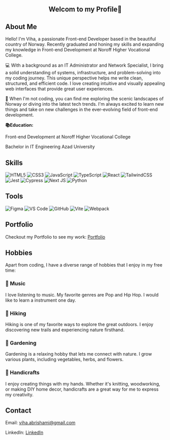 <div align="center">
 
  ## Welcom to my Profile👋
</div>
 
## About Me

Hello! I'm Viha, a passionate Front-end Developer based in the beautiful country of Norway. Recently graduated and honing my skills and expanding my knowledge in Front-end Development at Noroff Higher Vocational College.

💻 With a background as an IT Administrator and Network Specialist, I bring a solid understanding of systems, infrastructure, and problem-solving into my coding journey. This unique perspective helps me write clean, structured, and efficient code. I love creating intuitive and visually appealing web interfaces that provide great user experiences.

🌱 When I'm not coding, you can find me exploring the scenic landscapes of Norway or diving into the latest tech trends. I'm always excited to learn new things and take on new challenges in the ever-evolving field of front-end development.
 

 __📚Education:__
 
Front-end Development at Noroff Higher Vocational College

Bachelor in IT Engineering Azad University


<div>

## Skills

![HTML5](https://img.shields.io/badge/html5-%23E34F26.svg?style=for-the-badge&logo=html5&logoColor=white)
![CSS3](https://img.shields.io/badge/css3-%231572B6.svg?style=for-the-badge&logo=css3&logoColor=white)
![JavaScript](https://img.shields.io/badge/javascript-%23323330.svg?style=for-the-badge&logo=javascript&logoColor=%23F7DF1E)
![TypeScript](https://img.shields.io/badge/TypeScript-007ACC?style=for-the-badge&logo=typescript&logoColor=white)
![React](https://img.shields.io/badge/react-%230D4FCE.svg?style=for-the-badge&logo=react&logoColor=white)
![TailwindCSS](https://img.shields.io/badge/TailwindCSS-38B2AC?style=for-the-badge&logo=tailwindcss&logoColor=white)
![Jest](https://img.shields.io/badge/Jest-C21325?style=for-the-badge&logo=jest&logoColor=white)
![Cypress](https://img.shields.io/badge/Cypress-17202C?style=for-the-badge&logo=cypress&logoColor=white)
![Next JS](https://img.shields.io/badge/Next.js-black?style=for-the-badge&logo=next.js&logoColor=white)
![Python](https://img.shields.io/badge/Python-3776AB?style=for-the-badge&logo=python&logoColor=white)







  
</div> 

<div>

## Tools

![Figma](https://img.shields.io/badge/Figma-%23194FDB.svg?style=for-the-badge&logo=Figma&logoColor=white)
![VS Code](https://img.shields.io/badge/VS%20Code-0078D4?style=for-the-badge&logo=visualstudiocode&logoColor=white)
![GitHub](https://img.shields.io/badge/github-%23DADDE0.svg?style=for-the-badge&logo=github&logoColor=black)
![Vite](https://img.shields.io/badge/Vite-646CFF?style=for-the-badge&logo=vite&logoColor=white)
![Webpack](https://img.shields.io/badge/Webpack-8DD6F9?style=for-the-badge&logo=webpack&logoColor=white)


</div>

<div>

## Portfolio

Checkout my Portfolio to see my work:  [Portfolio](https://vahideh-portfolio.vercel.app/)

## Hobbies

Apart from coding, I have a diverse range of hobbies that I enjoy in my free time:

### 🎵 Music
I love listening to music. My favorite genres are Pop and Hip Hop. I would like to learn a instrument one day.

### 🥾 Hiking
Hiking is one of my favorite ways to explore the great outdoors. I enjoy discovering new trails and experiencing nature firsthand. 


### 🌱 Gardening
Gardening is a relaxing hobby that lets me connect with nature. I grow various plants, including vegetables, herbs, and flowers.

### 🧵 Handicrafts
I enjoy creating things with my hands. Whether it's knitting, woodworking, or making DIY home decor, handicrafts are a great way for me to express my creativity.


## Contact

Email: [viha.abrishami@gmail.com](viha.abrishami@gmail.com)

LinkedIn: [LinkedIn](linkedin.com/in/vahideh-abrishami-53b206170)
















         






